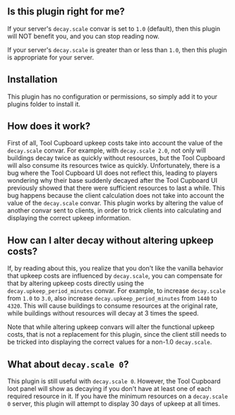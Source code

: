 ## Is this plugin right for me?

If your server's `decay.scale` convar is set to `1.0` (default), then this plugin will NOT benefit you, and you can stop reading now.

If your server's `decay.scale` is greater than or less than `1.0`, then this plugin is appropriate for your server.

## Installation

This plugin has no configuration or permissions, so simply add it to your plugins folder to install it.

## How does it work?

First of all, Tool Cupboard upkeep costs take into account the value of the `decay.scale` convar. For example, with `decay.scale 2.0`, not only will buildings decay twice as quickly without resources, but the Tool Cupboard will also consume its resources twice as quickly. Unfortunately, there is a bug where the Tool Cupboard UI does not reflect this, leading to players wondering why their base suddenly decayed after the Tool Cupboard UI previously showed that there were sufficient resources to last a while. This bug happens because the client calculation does not take into account the value of the `decay.scale` convar. This plugin works by altering the value of another convar sent to clients, in order to trick clients into calculating and displaying the correct upkeep information.

## How can I alter decay without altering upkeep costs?

If, by reading about this, you realize that you don't like the vanilla behavior that upkeep costs are influenced by `decay.scale`, you can compensate for that by altering upkeep costs directly using the `decay.upkeep_period_minutes` convar. For example, to increase `decay.scale` from `1.0` to `3.0`, also increase `decay.upkeep_period_minutes` from `1440` to `4320`. This will cause buildings to consume resources at the original rate, while buildings without resources will decay at 3 times the speed.

Note that while altering upkeep convars will alter the functional upkeep costs, that is not a replacement for this plugin, since the client still needs to be tricked into displaying the correct values for a non-1.0 `decay.scale`.

## What about `decay.scale 0`?

This plugin is still useful with `decay.scale 0`. However, the Tool Cupboard loot panel will show as decaying if you don't have at least one of each required resource in it. If you have the minimum resources on a `decay.scale 0` server, this plugin will attempt to display 30 days of upkeep at all times.
